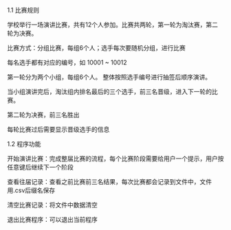 1.1 比赛规则

学校举行一场演讲比赛，共有12个人参加。比赛共两轮，第一轮为淘汰赛，第二轮为决赛。

比赛方式：分组比赛，每组6个人；选手每次要随机分组，进行比赛

每名选手都有对应的编号，如 10001 ~ 10012

第一轮分为两个小组，每组6个人。 整体按照选手编号进行抽签后顺序演讲。

当小组演讲完后，淘汰组内排名最后的三个选手，前三名晋级，进入下一轮的比赛。

第二轮为决赛，前三名胜出

每轮比赛过后需要显示晋级选手的信息





1.2 程序功能

开始演讲比赛：完成整届比赛的流程，每个比赛阶段需要给用户一个提示，用户按任意键后继续下一个阶段

查看往届记录：查看之前比赛前三名结果，每次比赛都会记录到文件中，文件用.csv后缀名保存

清空比赛记录：将文件中数据清空

退出比赛程序：可以退出当前程序

